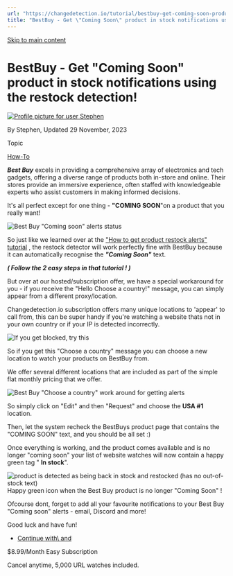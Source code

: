 ```yaml
---
url: "https://changedetection.io/tutorial/bestbuy-get-coming-soon-product-stock-notifications-using-restock-detection"
title: "BestBuy - Get \"Coming Soon\" product in stock notifications using the restock detection! | changedetection.io"
---
```


[Skip to main content](https://changedetection.io/tutorial/bestbuy-get-coming-soon-product-stock-notifications-using-restock-detection#main-content)

# BestBuy - Get "Coming Soon" product in stock notifications using the restock detection!

[![Profile picture for user Stephen](https://changedetection.io/sites/changedetection.io/files/styles/thumbnail/public/pictures/2023-08/stephen.png?itok=P4ZqxWgD)](https://changedetection.io/tech-writer/stephen)

By Stephen, Updated 29 November, 2023



Topic

[How-To](https://changedetection.io/topic/how)

_**Best Buy**_ excels in providing a comprehensive array of electronics and tech gadgets, offering a diverse range of products both in-store and online. Their stores provide an immersive experience, often staffed with knowledgeable experts who assist customers in making informed decisions.

It's all perfect except for one thing - **"COMING SOON**"on a product that you really want!

![Best Buy "Coming soon" alerts status](https://changedetection.io/sites/changedetection.io/files/inline-images/image_44.png)

So just like we learned over at the ["How to get product restock alerts" tutorial](https://changedetection.io/tutorial/how-get-product-re-stock-or-back-stock-alerts-and-notifications) , the restock detector will work perfectly fine with BestBuy because it can automatically recognise the _**"Coming Soon"**_ text.

_**( Follow the 2 easy steps in that tutorial ! )**_

But over at our hosted/subscription offer, we have a special workaround for you - if you receive the "Hello Choose a country!" message, you can simply appear from a different proxy/location.

Changedetection.io subscription offers many unique locations to 'appear' to call from, this can be super handy if you're watching a website thats not in your own country or if your IP is detected incorrectly.

![If you get blocked, try this](https://changedetection.io/sites/changedetection.io/files/inline-images/image_42.png)

So if you get this "Choose a country" message you can choose a new location to watch your products on BestBuy from.

We offer several different locations that are included as part of the simple flat monthly pricing that we offer.

![Best Buy "Choose a country" work around for getting alerts](https://changedetection.io/sites/changedetection.io/files/inline-images/image_45.png)

So simply click on "Edit" and then "Request" and choose the **USA #1** location.

Then, let the system recheck the BestBuys product page that contains the "COMING SOON" text, and you should be all set :)

Once everything is working, and the product comes available and is no longer "coming soon" your list of website watches will now contain a happy green tag " **In stock**".

![product is detected as being back in stock and restocked (has no out-of-stock text)](https://changedetection.io/sites/changedetection.io/files/inline-images/image_41.png)Happy green icon when the Best Buy product is no longer "Coming Soon" !

Ofcourse dont, forget to add all your favourite notifications to your Best Buy "Coming soon" alerts - email, Discord and more!

Good luck and have fun!

- [Continue with\\
    and](https://changedetection.io/checkout)

$8.99/Month Easy Subscription


Cancel anytime, 5,000 URL watches included.
